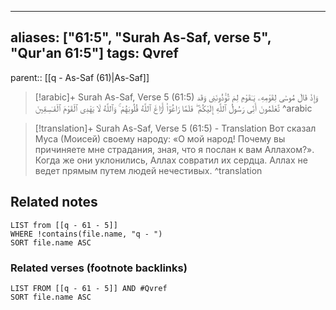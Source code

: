 
---
aliases: ["61:5", "Surah As-Saf, verse 5", "Qur'an 61:5"]
tags: Qvref
---

parent:: [[q - As-Saf (61)|As-Saf]]

> [!arabic]+ Surah As-Saf, Verse 5 (61:5)
> <span class="quran-arabic">وَإِذْ قَالَ مُوسَىٰ لِقَوْمِهِۦ يَـٰقَوْمِ لِمَ تُؤْذُونَنِى وَقَد تَّعْلَمُونَ أَنِّى رَسُولُ ٱللَّهِ إِلَيْكُمْ ۖ فَلَمَّا زَاغُوٓا۟ أَزَاغَ ٱللَّهُ قُلُوبَهُمْ ۚ وَٱللَّهُ لَا يَهْدِى ٱلْقَوْمَ ٱلْفَـٰسِقِينَ</span>
^arabic

> [!translation]+ Surah As-Saf, Verse 5 (61:5) - Translation
> Вот сказал Муса (Моисей) своему народу: «О мой народ! Почему вы причиняете мне страдания, зная, что я послан к вам Аллахом?». Когда же они уклонились, Аллах совратил их сердца. Аллах не ведет прямым путем людей нечестивых.
^translation



## Related notes
```dataview
LIST from [[q - 61 - 5]]
WHERE !contains(file.name, "q - ")
SORT file.name ASC
```

### Related verses (footnote backlinks)
```dataview
LIST FROM [[q - 61 - 5]] AND #Qvref
SORT file.name ASC
```

